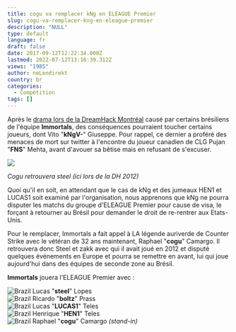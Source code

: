 ```yaml
---
title: cogu va remplacer kNg en ELEAGUE Premier
slug: cogu-va-remplacer-kng-en-eleague-premier
description: "NULL"
type: default
language: fr
draft: false
date: 2017-09-12T12:22:34.000Z
lastmod: 2022-07-12T13:16:39.312Z
views: "1985"
author: neLendirekt
country: br
categories:
  - Compétition
tags: []
---
```

Après le [drama lors de la DreamHack Montréal](https://flickshot.fr/fr/dreamhack-montreal-le-drama-immortals/&59b5b4577abe5) causé par certains brésiliens de l'équipe **Immortals**, des conséquences pourraient toucher certains joueurs, dont Vito "**kNgV-**" Giuseppe. Pour rappel, ce dernier a proféré des menaces de mort sur twitter à l'encontre du joueur canadien de CLG Pujan "**FNS**" Mehta, avant d'avouer sa bêtise mais en refusant de s'excuser.

![](/images/articles/59b7cc34da0fc/images/GMsdQry6p5X3CT9whATxDoFcTsqz7K5P8Yblownj.jpeg)

_Cogu retrouvera steel (ici lors de la DH 2012)_

Quoi qu'il en soit, en attendant que le cas de kNg et des jumeaux HEN1 et LUCAS1 soit examiné par l'organisation, nous apprenons que kNg ne pourra disputer les matchs du groupe d'ELEAGUE Premier pour cause de visa, le forçant à retourner au Brésil pour demander le droit de re-rentrer aux Etats-Unis. 

Pour le remplacer, Immortals a fait appel à LA légende auriverde de Counter Strike avec le vétéran de 32 ans maintenant, Raphael "**cogu**" Camargo. Il retrouvera donc Steel et zakk avec qui il avait joué en 2012 et disputé quelques événements en Europe et pourra se remettre en avant, lui qui joue aujourd'hui dans des équipes de seconde zone au Brésil.

**Immortals** jouera l'ELEAGUE Premier avec : 

![Brazil](/images/countries/br.svg)⁠ Lucas "**steel**" Lopes  
![Brazil](/images/countries/br.svg)⁠ Ricardo "**boltz**" Prass  
![Brazil](/images/countries/br.svg)⁠ Lucas "**LUCAS1**" Teles  
![Brazil](/images/countries/br.svg)⁠ Henrique "**HEN1**" Teles  
![Brazil](/images/countries/br.svg)⁠ Raphael "**cogu**" Camargo _(stand-in)_
